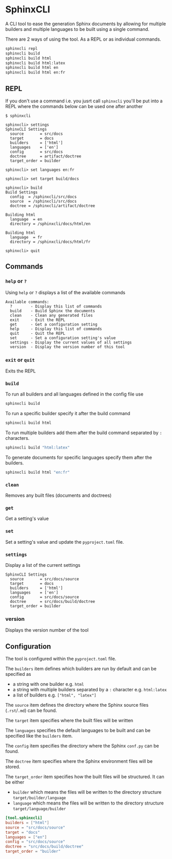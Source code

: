 # SphinxCLI

A CLI tool to ease the generation Sphinx documents by allowing for multiple builders and multiple languages to be built using a single command.

There are 2 ways of using the tool. As a REPL or as individual commands.

```sh
sphinxcli repl
sphinxcli build
sphinxcli build html
sphinxcli build html:latex
sphinxcli build html en
sphinxcli build html en:fr
```

## REPL

If you don't use a command i.e. you jusrt call `sphinxcli` you'll be put into a REPL where the commands below
can be used one after another

```
$ sphinxcli

sphinxcli> settings
SphinxCLI Settings
  source       = src/docs
  target       = docs
  builders     = ['html']
  languages    = ['en']
  config       = src/docs
  doctree      = artifact/doctree
  target_order = builder

sphinxcli> set languages en:fr

sphinxcli> set target build/docs

sphinxcli> build
Build Settings
  config  = /sphinxcli/src/docs
  source  = /sphinxcli/src/docs
  doctree = /sphinxcli/artifact/doctree

Building html
  language  = en
  directory = /sphinxcli/docs/html/en

Building html
  language  = fr
  directory = /sphinxcli/docs/html/fr

sphinxcli> quit
```


## Commands

### `help` or `?`

Using `help` or `?` displays a list of the available commands

    Available commands:
      ?        - Display this list of commands
      build    - Build Sphinx the documents
      clean    - Clean any generated files
      exit     - Exit the REPL
      get      - Get a configuration setting
      help     - Display this list of commands
      quit     - Quit the REPL
      set      - Set a configuration setting's value
      settings - Display the current values of all settings
      version  - Display the version number of this tool

### `exit` or `quit`

Exits the REPL

### `build`

To run all builders and all languages defined in the config file use

```sh
sphinxcli build
```

To run a specific builder specify it after the build command

```sh
sphinxcli build html
```

To run multiple builders add them after the build command separated by `:` characters.

```sh
sphinxcli build "html:latex"
```

To generate documents for specific languages specify them after the builders.

```sh
sphinxcli build html "en:fr"
```

### `clean`

Removes any built files (documents and doctrees)

### `get`

Get a setting's value

### `set`

Set a setting's value and update the `pyproject.toml` file.

### `settings`

Display a list of the current settings

```text
SphinxCLI Settings
  source       = src/docs/source
  target       = docs
  builders     = ['html']
  languages    = ['en']
  config       = src/docs/source
  doctree      = src/docs/build/doctree
  target_order = builder
```

### version

Displays the version number of the tool

## Configuration

The tool is configured within the `pyproject.toml` file.

The `builders` item defines which builders are run by default and can be specified as

- a string with one builder e.g. `html`
- a string with multiple builders separated by a `:` character e.g. `html:latex`
- a list of builders e.g. `["html", "latex"]`

The `source` item defines the directory where the Sphinx source files (`.rst`/`.md`) can be found.

The `target` item specifies where the built files will be written

The `languages` specifies the default languages to be built and can be specified like the `builders` item.

The `config` item specifies the directory where the Sphinx `conf.py` can be found.

The `doctree` item specifies where the Sphinx environment files will be stored.

The `target_order` item specifies how the built files will be structured.
It can be either

- `builder` which means the files will be written to the directory structure `target/builder/language`
- `language` which means the files will be written to the directory structure `target/language/builder`

```toml
[tool.sphinxcli]
builders = ["html"]
source = "src/docs/source"
target = "docs"
languages = ["en"]
config = "src/docs/source"
doctree = "src/docs/build/doctree"
target_order = "builder"
```
